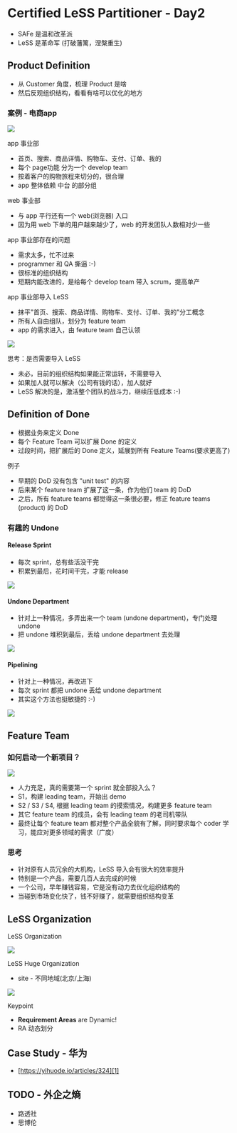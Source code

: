 # Certified LeSS Partitioner - Day2

 * SAFe 是温和改革派
 * LeSS 是革命军 (打破藩篱，涅槃重生)


## Product Definition

 * 从 Customer 角度，梳理 Product 是啥
 * 然后反观组织结构，看看有啥可以优化的地方


### 案例 - 电商app

![](images/2019_04_26_clp_day_2/e-commerce-app.png)

app 事业部

 * 首页、搜索、商品详情、购物车、支付、订单、我的
 * 每个 page功能 分为一个 develop team
 * 按着客户的购物旅程来切分的，很合理
 * app 整体依赖 中台 的部分组

web 事业部

 * 与 app 平行还有一个 web(浏览器) 入口
 * 因为用 web 下单的用户越来越少了，web 的开发团队人数相对少一些

app 事业部存在的问题

 * 需求太多，忙不过来
 * programmer 和 QA 撕逼 :-)
 * 很标准的组织结构
 * 短期内能改进的，是给每个 develop team 带入 scrum，提高单产

app 事业部导入 LeSS

 * 抹平"首页、搜索、商品详情、购物车、支付、订单、我的"分工概念
 * 所有人自由组队，划分为 feature team
 * app 的需求进入，由 feature team 自己认领

![](images/2019_04_26_clp_day_2/less-into-app.png)

思考：是否需要导入 LeSS

 * 未必，目前的组织结构如果能正常运转，不需要导入
 * 如果加人就可以解决（公司有钱的话），加人就好
 * LeSS 解决的是，激活整个团队的战斗力，继续压低成本 :-)


## Definition of Done

 * 根据业务来定义 Done
 * 每个 Feature Team 可以扩展 Done 的定义
 * 过段时间，把扩展后的 Done 定义，延展到所有 Feature Teams(要求更高了)

例子

 * 早期的 DoD 没有包含 "unit test" 的内容
 * 后来某个 feature team 扩展了这一条，作为他们 team 的 DoD
 * 之后，所有 feature teams 都觉得这一条很必要，修正 feature teams (product) 的 DoD

### 有趣的 Undone

#### Release Sprint

 * 每次 sprint，总有些活没干完
 * 积累到最后，花时间干完，才能 release

![](images/2019_04_26_clp_day_2/undone-release-sprint.png)

#### Undone Department

 * 针对上一种情况，多弄出来一个 team (undone department)，专门处理 undone
 * 把 undone 堆积到最后，丢给 undone department 去处理

![](images/2019_04_26_clp_day_2/undone-department.png)

#### Pipelining

 * 针对上一种情况，再改进下
 * 每次 sprint 都把 undone 丢给 undone department
 * 其实这个方法也挺敏捷的 :-)

![](images/2019_04_26_clp_day_2/undone-pipeline.png)


## Feature Team 

### 如何启动一个新项目？

![](images/2019_04_26_clp_day_2/product-startup.png)

 * 人力充足，真的需要第一个 sprint 就全部投入么？
 * S1，构建 leading team，开始出 demo
 * S2 / S3 / S4, 根据 leading team 的摸索情况，构建更多 feature team
 * 其它 feature team 的成员，会有 leading team 的老司机带队
 * 最终让每个 feature team 都对整个产品全貌有了解，同时要求每个 coder 学习，能应对更多领域的需求（广度）

### 思考

 * 针对原有人员冗余的大机构，LeSS 导入会有很大的效率提升
 * 特别是一个产品，需要几百人去完成的时候
 * 一个公司，早年赚钱容易，它是没有动力去优化组织结构的
 * 当碰到市场变化快了，钱不好赚了，就需要组织结构变革


## LeSS Organization

LeSS Organization

![](images/2019_04_26_clp_day_2/less_org.png)

LeSS Huge Organization

 * site - 不同地域(北京/上海)

![](images/2019_04_26_clp_day_2/less_huge_org.png)

Keypoint

 * **Requirement Areas** are Dynamic!
 * RA 动态划分

## Case Study - 华为

 * [https://yihuode.io/articles/324][1]


## TODO - 外企之熵

 * 路透社
 * 思博伦


[1]:https://yihuode.io/articles/324
